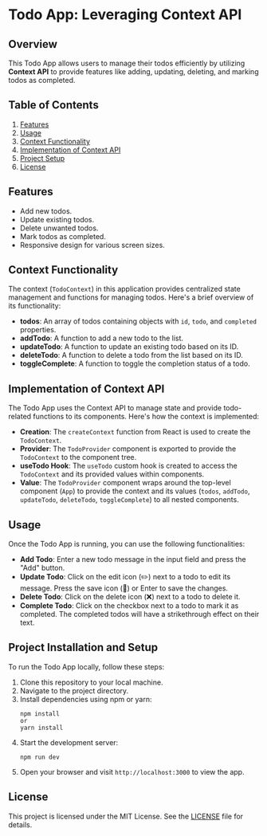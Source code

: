 # Todo App: Leveraging Context API

## Overview
This Todo App allows users to manage their todos efficiently by utilizing **Context API** to provide features like adding, updating, deleting, and marking todos as completed.

## Table of Contents
1. [Features](#features)
2. [Usage](#usage)
3. [Context Functionality](#context-functionality)
4. [Implementation of Context API](#implementation-of-context-api)
5. [Project Setup](#project-installation-and-setup)
6. [License](#license)

## Features
- Add new todos.
- Update existing todos.
- Delete unwanted todos.
- Mark todos as completed.
- Responsive design for various screen sizes.

## Context Functionality
The context (`TodoContext`) in this application provides centralized state management and functions for managing todos. Here's a brief overview of its functionality:
- **todos**: An array of todos containing objects with `id`, `todo`, and `completed` properties.
- **addTodo**: A function to add a new todo to the list.
- **updateTodo**: A function to update an existing todo based on its ID.
- **deleteTodo**: A function to delete a todo from the list based on its ID.
- **toggleComplete**: A function to toggle the completion status of a todo.

## Implementation of Context API
The Todo App uses the Context API to manage state and provide todo-related functions to its components. Here's how the context is implemented:
- **Creation**: The `createContext` function from React is used to create the `TodoContext`.
- **Provider**: The `TodoProvider` component is exported to provide the `TodoContext` to the component tree.
- **useTodo Hook**: The `useTodo` custom hook is created to access the `TodoContext` and its provided values within components.
- **Value**: The `TodoProvider` component wraps around the top-level component (`App`) to provide the context and its values (`todos`, `addTodo`, `updateTodo`, `deleteTodo`, `toggleComplete`) to all nested components.

## Usage
Once the Todo App is running, you can use the following functionalities:
- **Add Todo**: Enter a new todo message in the input field and press the "Add" button.
- **Update Todo**: Click on the edit icon (✏️) next to a todo to edit its message. Press the save icon (📁) or Enter to save the changes.
- **Delete Todo**: Click on the delete icon (❌) next to a todo to delete it.
- **Complete Todo**: Click on the checkbox next to a todo to mark it as completed. The completed todos will have a strikethrough effect on their text.

## Project Installation and Setup
To run the Todo App locally, follow these steps:
1. Clone this repository to your local machine.
2. Navigate to the project directory.
3. Install dependencies using npm or yarn:
    ```
    npm install
    or
    yarn install
    ```
4. Start the development server:
    ```
    npm run dev
    ```
5. Open your browser and visit `http://localhost:3000` to view the app.

## License
This project is licensed under the MIT License. See the [LICENSE](LICENSE) file for details.
